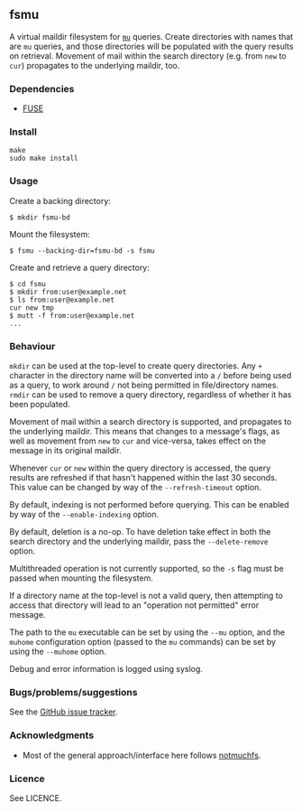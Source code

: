 ## fsmu

A virtual maildir filesystem for [`mu`](https://github.com/djcb/mu)
queries.  Create directories with names that are `mu` queries, and
those directories will be populated with the query results on
retrieval.  Movement of mail within the search directory (e.g. from
`new` to `cur`) propagates to the underlying maildir, too.

### Dependencies

  * [FUSE](https://github.com/libfuse/libfuse)

### Install

    make
    sudo make install

### Usage

Create a backing directory:

    $ mkdir fsmu-bd

Mount the filesystem:

    $ fsmu --backing-dir=fsmu-bd -s fsmu

Create and retrieve a query directory:

    $ cd fsmu
    $ mkdir from:user@example.net
    $ ls from:user@example.net
    cur new tmp
    $ mutt -f from:user@example.net
    ...

### Behaviour

`mkdir` can be used at the top-level to create query directories.  Any
`+` character in the directory name will be converted into a `/`
before being used as a query, to work around `/` not being permitted
in file/directory names.  `rmdir` can be used to remove a query
directory, regardless of whether it has been populated.

Movement of mail within a search directory is supported, and
propagates to the underlying maildir.  This means that changes to a
message's flags, as well as movement from `new` to `cur` and
vice-versa, takes effect on the message in its original maildir.

Whenever `cur` or `new` within the query directory is accessed, the
query results are refreshed if that hasn't happened within the last 30
seconds.  This value can be changed by way of the `--refresh-timeout`
option.

By default, indexing is not performed before querying.  This can be
enabled by way of the `--enable-indexing` option.

By default, deletion is a no-op.  To have deletion take effect in both
the search directory and the underlying maildir, pass the
`--delete-remove` option.

Multithreaded operation is not currently supported, so the `-s` flag
must be passed when mounting the filesystem.

If a directory name at the top-level is not a valid query, then
attempting to access that directory will lead to an "operation not
permitted" error message.

The path to the `mu` executable can be set by using the `--mu` option,
and the `muhome` configuration option (passed to the `mu` commands)
can be set by using the `--muhome` option.

Debug and error information is logged using syslog.

### Bugs/problems/suggestions

See the [GitHub issue tracker](https://github.com/tomhrr/fsmu/issues).

### Acknowledgments

 * Most of the general approach/interface here follows [notmuchfs](https://github.com/tsto/notmuchfs).

### Licence

See LICENCE.
